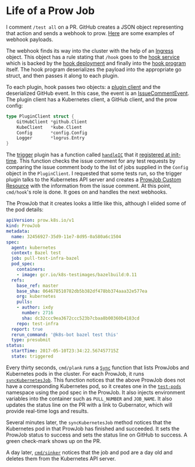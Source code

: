 # Life of a Prow Job

I comment `/test all` on a PR. GitHub creates a JSON object representing that action and sends a webhook to prow. [Here](https://github.com/kubernetes/test-infra/tree/c8829eef589a044126289cb5b4dc8e85db3ea22f/prow/cmd/phony/examples) are some examples of webhook payloads.

The webhook finds its way into the cluster with the help of an [Ingress](https://github.com/kubernetes/test-infra/blob/c8829eef589a044126289cb5b4dc8e85db3ea22f/prow/cluster/ingress.yaml) object. This object has a rule stating that `/hook` goes to the [hook service](https://github.com/kubernetes/test-infra/blob/c8829eef589a044126289cb5b4dc8e85db3ea22f/prow/cluster/hook_service.yaml) which is backed by the [hook deployment](https://github.com/kubernetes/test-infra/blob/c8829eef589a044126289cb5b4dc8e85db3ea22f/prow/cluster/hook_deployment.yaml) and finally into the [hook program](https://github.com/kubernetes/test-infra/tree/c8829eef589a044126289cb5b4dc8e85db3ea22f/prow/cmd/hook) itself. The hook program deserializes the payload into the appropriate go struct, and then passes it along to each plugin.

To each plugin, hook passes two objects: a [plugin client](https://github.com/kubernetes/test-infra/blob/c8829eef589a044126289cb5b4dc8e85db3ea22f/prow/plugins/plugins.go#L64-L70) and the deserialized GitHub event. In this case, the event is an [IssueCommentEvent](https://github.com/kubernetes/test-infra/blob/c8829eef589a044126289cb5b4dc8e85db3ea22f/prow/github/types.go#L116-L121). The plugin client has a Kubernetes client, a GitHub client, and the prow config:

```go
type PluginClient struct {
	GitHubClient *github.Client
	KubeClient   *kube.Client
	Config       *config.Config
	Logger       *logrus.Entry
}
```

The [trigger](https://github.com/kubernetes/test-infra/tree/c8829eef589a044126289cb5b4dc8e85db3ea22f/prow/plugins/trigger) plugin has a function called [`handleIC`](https://github.com/kubernetes/test-infra/blob/c8829eef589a044126289cb5b4dc8e85db3ea22f/prow/plugins/trigger/ic.go#L31) that it [registered at init-time](https://github.com/kubernetes/test-infra/blob/c8829eef589a044126289cb5b4dc8e85db3ea22f/prow/plugins/trigger/trigger.go#L35). This function checks the issue comment for any test requests by comparing the issue comment body to the list of jobs supplied in the `Config` object in the `PluginClient`. I requested that some tests run, so the trigger plugin talks to the Kubernetes API server and creates a [ProwJob Custom Resource](https://github.com/kubernetes/test-infra/blob/c8829eef589a044126289cb5b4dc8e85db3ea22f/prow/kube/prowjob.go#L50-L83) with the information from the issue comment. At this point, `cmd/hook`'s role is done. It goes on and handles the next webhooks.

The ProwJob that it creates looks a little like this, although I elided some of the pod details:

```yaml
apiVersion: prow.k8s.io/v1
kind: ProwJob
metadata:
  name: 32456927-35d9-11e7-8d95-0a580a6c1504
spec:
  agent: kubernetes
  context: Bazel test
  job: pull-test-infra-bazel
  pod_spec:
    containers:
    - image: gcr.io/k8s-testimages/bazelbuild:0.11
  refs:
    base_ref: master
    base_sha: 064678510782db5b382df478bb374aaa32e577ea
    org: kubernetes
    pulls:
    - author: ixdy
      number: 2716
      sha: dc32ccc9ea3672ccc523b7cbaa8b00360b4183cd
    repo: test-infra
  report: true
  rerun_command: '@k8s-bot bazel test this'
  type: presubmit
status:
  startTime: 2017-05-10T23:34:22.567457715Z
  state: triggered
```

Every thirty seconds, `cmd/plank` runs a [`Sync`](https://github.com/kubernetes/test-infra/blob/c8829eef589a044126289cb5b4dc8e85db3ea22f/prow/plank/controller.go#L71) function that lists ProwJobs and Kubernetes pods in the cluster. For each ProwJob, it runs [`syncKubernetesJob`](https://github.com/kubernetes/test-infra/blob/c8829eef589a044126289cb5b4dc8e85db3ea22f/prow/plank/controller.go#L233-L296). This function notices that the above ProwJob does not have a corresponding Kubernetes pod, so it creates one in the [`test-pods`](https://github.com/kubernetes/test-infra/blob/c8829eef589a044126289cb5b4dc8e85db3ea22f/prow/cluster/test_pod_namespace.yaml) namespace using the pod spec in the ProwJob. It also injects environment variables into the container such as `PULL_NUMBER` and `JOB_NAME`. It also updates the status line on the PR with a link to Gubernator, which will provide real-time logs and results.

Several minutes later, the `syncKubernetesJob` method notices that the Kubernetes pod in that ProwJob has finished and succeeded. It sets the ProwJob status to success and sets the status line on GitHub to success. A green check-mark shows up on the PR.

A day later, [`cmd/sinker`](https://github.com/kubernetes/test-infra/blob/c8829eef589a044126289cb5b4dc8e85db3ea22f/prow/cmd/sinker/main.go#L58-L92) notices that the job and pod are a day old and deletes them from the Kubernetes API server.
